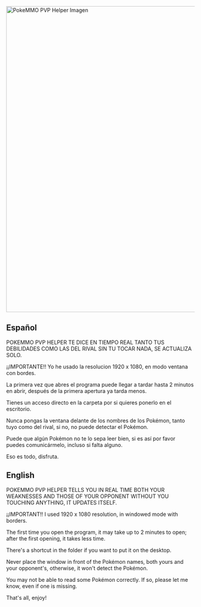 <img width="1915" height="817" alt="PokeMMO PVP Helper Imagen" src="https://github.com/user-attachments/assets/26db5fbf-84b3-4c00-a969-2863df98c78c" />

Español
---------------------------------------------------------------------------------------------------------------------------
POKEMMO PVP HELPER TE DICE EN TIEMPO REAL TANTO TUS DEBILIDADES COMO LAS DEL RIVAL SIN TU TOCAR NADA, SE ACTUALIZA SOLO.

¡¡IMPORTANTE!! Yo he usado la resolucion 1920 x 1080, en modo ventana con bordes.

La primera vez que abres el programa puede llegar a tardar hasta 2 minutos en abrir, después de la primera
apertura ya tarda menos.

Tienes un acceso directo en la carpeta por si quieres ponerlo en el escritorio.

Nunca pongas la ventana delante de los nombres de los Pokémon, tanto tuyo como del rival, si no,
no puede detectar el Pokémon.

Puede que algún Pokémon no te lo sepa leer bien, si es así por favor puedes comunicármelo, incluso si falta alguno.

Eso es todo, disfruta.


English
---------------------------------------------------------------------------------------------------------------------------
POKEMMO PVP HELPER TELLS YOU IN REAL TIME BOTH YOUR WEAKNESSES AND THOSE OF YOUR OPPONENT WITHOUT YOU TOUCHING ANYTHING, IT UPDATES ITSELF.

¡¡IMPORTANT!! I used 1920 x 1080 resolution, in windowed mode with borders.

The first time you open the program, it may take up to 2 minutes to open; after the first opening, it takes less time.

There's a shortcut in the folder if you want to put it on the desktop.

Never place the window in front of the Pokémon names, both yours and your opponent's, otherwise, it won't detect the Pokémon.

You may not be able to read some Pokémon correctly. If so, please let me know, even if one is missing.

That's all, enjoy!

